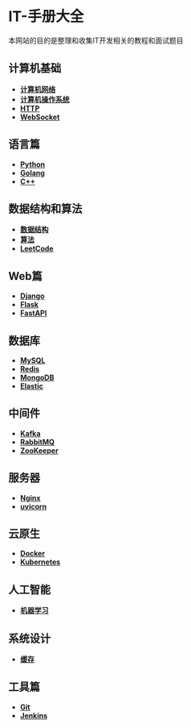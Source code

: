 # IT-手册大全

本网站的目的是整理和收集IT开发相关的教程和面试题目

## 计算机基础

+ [**计算机网络**](计算机基础/network.md)
+ [**计算机操作系统**](计算机基础/system.md)
+ [**HTTP**](计算机基础/http.md)
+ [**WebSocket**](计算机基础/websocket.md)

## 语言篇

* [**Python**](语言篇/python/basic.md)
* [**Golang**](语言篇/Golang/basic.md) 
* [**C++**](语言篇/C++/basic.md)  

## 数据结构和算法

+ [**数据结构**](数据结构和算法/struct.md)
+ [**算法**](数据结构和算法/algorithm.md)
+ [**LeetCode**](数据结构和算法/leetcode.md)

## Web篇
    
+ [**Django**](Web篇/Django/basic.md)
+ [**Flask**](Web篇/Flask/basic.md)
+ [**FastAPI**](Web篇/FastAPI/basic.md)

## 数据库

+ [**MySQL**](数据库/MySQL/basic.md)
+ [**Redis**](数据库/Redis/basic.md)
+ [**MongoDB**](数据库/MongoDB/basic.md)
+ [**Elastic**](数据库/Elastic/basic.md)

## 中间件

+ [**Kafka**](中间件/kafka/basic.md)
+ [**RabbitMQ**](中间件/rabbitmq/basic.md)
+ [**ZooKeeper**](中间件/zookeeper/basic.md)

## 服务器

+ [**Nginx**](服务器/nginx/basic.md)
+ [**uvicorn**](服务器/uvicorn/basic.md)

## 云原生

+ [**Docker**](云原生/docker/basic.md)
+ [**Kubernetes**](云原生/kubernetes/basic.md)

## 人工智能

+ [**机器学习**]()

## 系统设计

+ [**缓存**]()

## 工具篇

+ [**Git**](工具篇/git.md)
+ [**Jenkins**](工具篇/jenkins.md)


